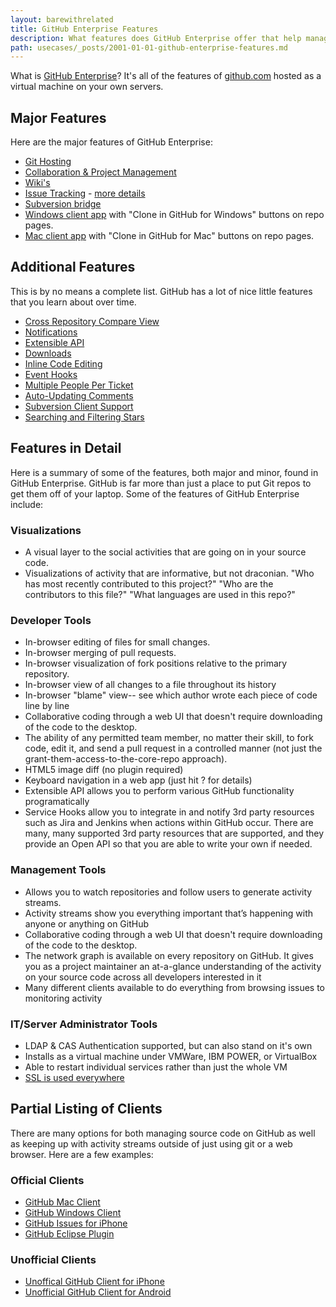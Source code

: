 ```yaml
---
layout: barewithrelated
title: GitHub Enterprise Features
description: What features does GitHub Enterprise offer that help management in their purchase decision making?
path: usecases/_posts/2001-01-01-github-enterprise-features.md
---
```


What is [GitHub Enterprise](https://enterprise.github.com/)?  It's all of the features of [github.com](http://github.com) hosted as a virtual machine on your own servers.

## Major Features

Here are the major features of GitHub Enterprise:

* [Git Hosting](https://enterprise.github.com/faq)
* [Collaboration & Project Management](https://github.com/features/projects/collaboration)
* [Wiki's](https://github.com/features/projects/wikis)
* [Issue Tracking](https://github.com/features/projects/issues) - [more details](https://github.com/blog/831-issues-2-0-the-next-generation)
* [Subversion bridge](https://github.com/blog/1239-github-enterprise-11-10-280-release)
* [Windows client app](http://windows.github.com) with "Clone in GitHub for Windows" buttons on repo pages.
* [Mac client app](http://mac.github.com) with "Clone in GitHub for Mac" buttons on repo pages.


## Additional Features

This is by no means a complete list.  GitHub has a lot of nice little features that you learn about over time.

* [Cross Repository Compare View](https://github.com/blog/683-cross-repository-compare-view)
* [Notifications](https://github.com/blog/821-mention-somebody-they-re-notified)
* [Extensible API](https://github.com/blog/879-api-v3-190-methods-to-build-on)
* [Downloads](https://github.com/blog/900-nodeload2-downloads-reloaded)
* [Inline Code Editing](https://github.com/blog/905-edit-like-an-ace)
* [Event Hooks](https://github.com/blog/964-all-of-the-hooks)
* [Multiple People Per Ticket](https://github.com/blog/1004-mention-autocompletion)
* [Auto-Updating Comments](https://github.com/blog/1174-auto-updating-comments)
* [Subversion Client Support](https://github.com/blog/1178-collaborating-on-github-with-subversion)
* [Searching and Filtering Stars](https://github.com/blog/1236-searching-and-filtering-stars)


## Features in Detail

Here is a summary of some of the features, both major and minor, found in GitHub Enterprise.  GitHub is far more than just a place to put Git repos to get them off of your laptop.  Some of the features of GitHub Enterprise include:

### Visualizations
* A visual layer to the social activities that are going on in your source code.
* Visualizations of activity that are informative, but not draconian. "Who has most recently contributed to this project?" "Who are the contributors to this file?"  "What languages are used in this repo?"

### Developer Tools
* In-browser editing of files for small changes.
* In-browser merging of pull requests.
* In-browser visualization of fork positions relative to the primary repository.
* In-browser view of all changes to a file throughout its history
* In-browser "blame" view-- see which author wrote each piece of code line by line
* Collaborative coding through a web UI that doesn't require downloading of the code to the desktop.
* The ability of any permitted team member, no matter their skill, to fork code, edit it, and send a pull request in a controlled manner (not just the grant-them-access-to-the-core-repo approach).
* HTML5 image diff (no plugin required)
* Keyboard navigation in a web app (just hit ? for details)
* Extensible API allows you to perform various GitHub functionality programatically
* Service Hooks allow you to integrate in and notify 3rd party resources such as Jira and Jenkins when actions within GitHub occur.  There are many, many supported 3rd party resources that are supported, and they provide an Open API so that you are able to write your own if needed.

### Management Tools
* Allows you to watch repositories and follow users to generate activity streams.
* Activity streams show you everything important that’s happening with anyone or anything on GitHub
* Collaborative coding through a web UI that doesn't require downloading of the code to the desktop.
* The network graph is available on every repository on GitHub. It gives you as a project maintainer an at-a-glance understanding of the activity on your source code across all developers interested in it
* Many different clients available to do everything from browsing issues to monitoring activity

### IT/Server Administrator Tools
* LDAP & CAS Authentication supported, but can also stand on it's own
* Installs as a virtual machine under VMWare, IBM POWER, or VirtualBox
* Able to restart individual services rather than just the whole VM
* [SSL is used everywhere](https://github.com/blog/738-sidejack-prevention-phase-2-ssl-everywhere)

## Partial Listing of Clients

There are many options for both managing source code on GitHub as well as keeping up with activity streams outside of just using git or a web browser.  Here are a few examples:

### Official Clients
* [GitHub Mac Client](http://mac.github.com/)
* [GitHub Windows Client](http://windows.github.com/)
* [GitHub Issues for iPhone](https://github.com/blog/904-announcing-github-issues-for-iphone)
* [GitHub Eclipse Plugin](http://eclipse.github.com/)

### Unofficial Clients

* [Unoffical GitHub Client for iPhone](https://github.com/dennisreimann/ioctocat)
* [Unofficial GitHub Client for Android](http://www.gandroidmix.com/hubdroid/)
